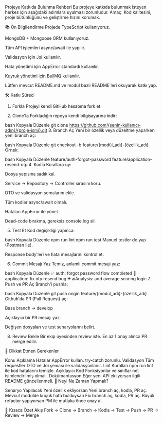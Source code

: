 Projeye Katkıda Bulunma Rehberi
Bu projeye katkıda bulunmak isteyen herkes için aşağıdaki adımlara uyulması zorunludur.
Amaç: Kod kalitesini, proje bütünlüğünü ve geliştirme hızını korumak.

📚 Ön Bilgilendirme
Projede TypeScript kullanıyoruz.

MongoDB + Mongoose ORM kullanıyoruz.

Tüm API işlemleri async/await ile yapılır.

Validasyon için Joi kullanılır.

Hata yönetimi için AppError standardı kullanılır.

Kuyruk yönetimi için BullMQ kullanılır.

Lütfen mevcut README.md ve modül bazlı README'leri okuyarak katkı yap.

🛠️ Katkı Süreci

1. Forkla
   Projeyi kendi GitHub hesabına fork et.

2. Clone'la
   Forkladığın repoyu kendi bilgisayarına indir:

bash
Kopyala
Düzenle
git clone https://github.com/{senin-kullanıcı-adın}/{proje-ismi}.git 3. Branch Aç
Yeni bir özellik veya düzeltme yaparken yeni branch aç:

bash
Kopyala
Düzenle
git checkout -b feature/{modül_adı}-{özellik_adı}
Örnek:

bash
Kopyala
Düzenle
feature/auth-forgot-password
feature/application-resend-otp 4. Kodla
Kurallara uy:

Dosya yapısına sadık kal.

Service → Repository → Controller sırasını koru.

DTO ve validasyon şemalarını ekle.

Tüm kodlar async/await olmalı.

Hataları AppError ile yönet.

Dead-code bırakma, gereksiz console.log sil.

5. Test Et
   Kod değişikliği yapınca:

bash
Kopyala
Düzenle
npm run lint
npm run test
Manuel testler de yap (Postman ile).

Response body'leri ve hata mesajlarını kontrol et.

6. Commit Mesajı Yaz
   Temiz, anlamlı commit mesajı yaz:

bash
Kopyala
Düzenle
✅ auth: forgot password flow completed
🐛 application: fix otp resend bug
➕ aiAnalysis: add average scoring logic 7. Push ve PR Aç
Branch'i pushla:

bash
Kopyala
Düzenle
git push origin feature/{modül_adı}-{özellik_adı}
Github'da PR (Pull Request) aç:

Base branch → develop

Açıklayıcı bir PR mesajı yaz.

Değişen dosyaları ve test senaryolarını belirt.

8. Review Bekle
   Bir ekip üyesinden review iste.
   En az 1 onay alınca PR merge edilir.

🚨 Dikkat Etmen Gerekenler

Konu Açıklama
Hatalar AppError kullan. try-catch zorunlu.
Validasyon Tüm requestler DTO ve Joi şeması ile validasyonlanır.
Lint Kuralları npm run lint ile kod hatalarını temizle.
Açıklayıcı Kod Fonksiyonlar ve sınıflar net isimlendirilmiş olmalı.
Dokümantasyon Eğer yeni API ekliyorsan ilgili README güncellenmeli.
🧠 Neyi Ne Zaman Yapmalı?

Senaryo Yapılacak
Yeni özellik ekliyorsan Yeni branch aç, kodla, PR aç.
Mevcut modülde küçük hata bulduysan Fix branch aç, kodla, PR aç.
Büyük refactor yapıyorsan PM ile mutlaka önce onay al.

📜 Kısaca Özet Akış
Fork → Clone → Branch → Kodla → Test → Push → PR → Review → Merge
